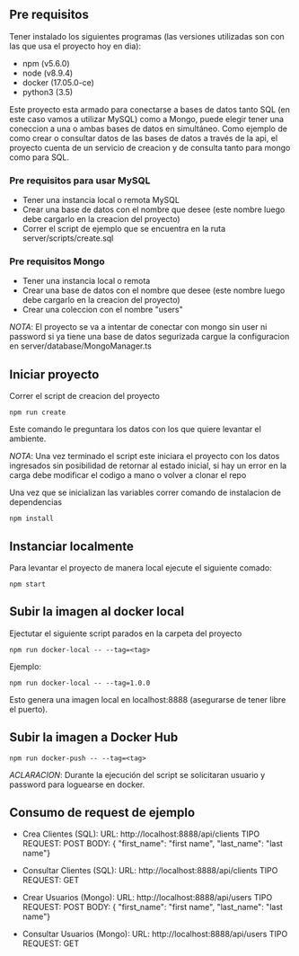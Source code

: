 
 
## Pre requisitos 

Tener instalado los siguientes programas (las versiones utilizadas son con las que usa el proyecto hoy en dia):
- npm (v5.6.0)
- node (v8.9.4)
- docker (17.05.0-ce)
- python3 (3.5)

Este proyecto esta armado para conectarse a bases de datos tanto SQL (en este caso vamos a utilizar MySQL) como a Mongo, puede elegir tener una coneccion a una o ambas bases de datos en simultáneo.
Como ejemplo de como crear o consultar datos de las bases de datos a través de la api, el proyecto cuenta de un servicio de creacion y de consulta tanto para mongo como para SQL.

### Pre requisitos para usar MySQL

- Tener una instancia local o remota MySQL 
- Crear una base de datos con el nombre que desee (este nombre luego debe cargarlo en la creacion del proyecto)
- Correr el script de ejemplo que se encuentra en la ruta server/scripts/create.sql

### Pre requisitos Mongo
- Tener una instancia local o remota
- Crear una base de datos con el nombre que desee (este nombre luego debe cargarlo en la creacion del proyecto)
- Crear una coleccion con el nombre "users"

*NOTA*: El proyecto se va a intentar de conectar con mongo sin user ni password si ya tiene una base de datos segurizada cargue la configuracion en server/database/MongoManager.ts


## Iniciar proyecto

Correr el script de creacion del proyecto

	npm run create

Este comando le preguntara los datos con los que quiere levantar el ambiente. 

*NOTA*: Una vez terminado el script este iniciara el proyecto con los datos ingresados sin posibilidad de retornar al estado inicial, si hay un error en la carga debe modificar el codigo a mano o volver a clonar el repo 

Una vez que se inicializan las variables correr comando de instalacion de dependencias

	npm install
	
## Instanciar localmente

Para levantar el proyecto de manera local ejecute el siguiente comado:

	npm start

  
## Subir la imagen al docker local

Ejectutar el siguiente script parados en la carpeta del proyecto
 
	npm run docker-local -- --tag=<tag>

Ejemplo: 
		
	npm run docker-local -- --tag=1.0.0

Esto genera una imagen local en localhost:8888 (asegurarse de tener libre el puerto). 

## Subir la imagen a Docker Hub

	npm run docker-push -- --tag=<tag>

*ACLARACION*: Durante la ejecución del script se solicitaran usuario y password para loguearse en docker.
      
## Consumo de request de ejemplo 

- Crea Clientes (SQL): 
URL: http://localhost:8888/api/clients
TIPO REQUEST: POST
BODY: {	"first_name": "first name", "last_name": "last name"}

- Consultar Clientes (SQL):
URL: http://localhost:8888/api/clients
TIPO REQUEST: GET

- Crear Usuarios (Mongo):
URL: http://localhost:8888/api/users
TIPO REQUEST: POST
BODY: {	"first_name": "first name", "last_name": "last name"}

- Consultar Usuarios (Mongo):
URL: http://localhost:8888/api/users
TIPO REQUEST: GET
		
